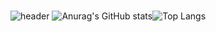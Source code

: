 ### 
<!--
**parkjineon/parkjineon** is a ✨ _special_ ✨ repository because its `README.md` (this file) appears on your GitHub profile.

Here are some ideas to get you started:

- 🔭 I’m currently working on ...
- 🌱 I’m currently learning ...
- 👯 I’m looking to collaborate on ...
- 🤔 I’m looking for help with ...
- 💬 Ask me about ...
- 📫 How to reach me: ...
- 😄 Pronouns: ...
- ⚡ Fun fact: ...
-->
![header](https://capsule-render.vercel.app/api?type=waving&color=00B4DB&height=500&section=header&text=True%20Word&fontAlign=17&fontAlignY=63&descAlign=26&desc=Hello%20World🐬&descSize=40&descAlignY=71&fontSize=50&fontColor=DFFFFF&animation=twinkling)
![Anurag's GitHub stats](https://github-readme-stats.vercel.app/api?username=parkjineon&show_icons=true&theme=default&title_color=00B4DB&text_color=007EA5)![Top Langs](https://github-readme-stats.vercel.app/api/top-langs/?username=parkjineon&layout=compact)
